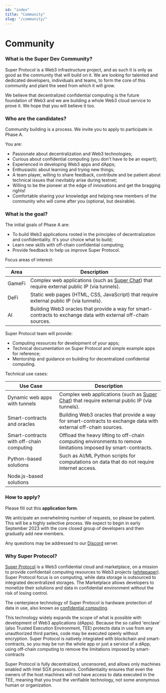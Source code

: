 ```yaml
---
id: "index"
title: "Community"
slug: "/community/"
---
```


# Community

### What is the Super Dev Community?

Super Protocol is a Web3 infrastructure project, and as such it is only as good as the community that will build on it. We are looking for talented and dedicated developers, individuals and teams, to form the core of this community and plant the seed from which it will grow. 

We believe that decentralized confidential computing is the future foundation of Web3 and we are building a whole Web3 cloud service to prove it. We hope that you will believe it too.

### Who are the candidates?

Community building is a process. We invite you to apply to participate in Phase A.

You are:
* Passionate about decentralization and Web3 technologies;
* Curious about confidential computing (you don't have to be an expert);
* Experienced in developing Web3 apps and dApps;
* Enthusiastic about learning and trying new things;
* A team player, willing to share feedback, contribute and be patient about technical issues that inevitably arise during testnet;
* Willing to be the pioneer at the edge of innovations and get the bragging rights!
* Comfortable sharing your knowledge and helping new members of the community who will come after you (optional, but desirable).

### What is the goal?

The initial goals of Phase A are:
* To build Web3 applications rooted in the principles of decentralization and confidentiality. It's your choice what to build;
* Learn new skills with off-chain confidential computing;
* Provide feedback to help us improve Super Protocol.

Focus areas of interest:

| Area | Description |
| ----- | -- |
| GameFi | Complex web applications (such as [Super Chat](/testnet/chat/)) that require external public IP (via tunnels).|
| DeFi | Static web pages (HTML, CSS, JavaScript) that require external public IP (via tunnels).|
| AI | Building Web3 oracles that provide a way for smart-contracts to exchange data with external off-chain sources. |

Super Protocol team will provide:
* Computing resources for development of your apps;
* Technical documentation on Super Protocol and simple example apps for reference;
* Mentorship and guidance on building for decentralized confidential computing.

Technical use cases:

| Use Case | Description |
| -- | -- |
| Dynamic web apps with tunnels | Complex web applications (such as [Super Chat](/testnet/chat/)) that require external public IP (via tunnels).|
| Smart-contracts and oracles | Building Web3 oracles that provide a way for smart-contracts to exchange data with external off-chain sources. |
| Smart-contracts with off-chain computing | Offload the heavy lifting to off-chain computing environments to remove limitations imposed by smart-contracts. |
| Python-based solutions | Such as AI/ML Python scripts for computations on data that do not require internet access. |
| Node.js-based solutions |  |

### How to apply?

Please fill out this **application form**. 

We anticipate an overwhelming number of requests, so please be patient. This will be a highly selective process. We expect to begin in early September 2023 with the core closed group of developers and then gradually add new members.

Any questions may be addressed to our [Discord](https://discord.com/invite/superprotocol) server.

### Why Super Protocol?

[Super Protocol](https://superprotocol.com/) is a Web3 confidential cloud and marketplace, on a mission to provide confidentail computing resources to Web3 projects ([whitepaper](/whitepaper/)). Super Protocol focus is on computing, while data storage is outsourced to integrated decentralized storages. The Marketplace allows developers to monetize their solutions and data in confidential environment without the risk of losing control.

The centerpiece technology of Super Protocol is hardware protection of data in use, also known as [confidential computing](https://www.intel.com/content/www/us/en/security/confidential-computing.html). 

This technology widely expands the scope of what is possible with development of Web3 applications (dApps). Because the so called 'enclave' (also Trusted Execution Environment, TEE) protects data in use from any unauthorized third parties, code may be executed openly without encryption. Super Protocol is natively integrated with blockchain and smart-contracts, so you may be run the whole app or just a service of a dApp, using off-chain computing to remove the limitations imposed by smart-contracts

Super Protocol is fully decentralized, uncensored, and allows only machines enabled with Intel SGX processors. Confidentiality ensures that even the owners of the host machines will not have access to data executed in the TEE, meaning that you trust the verifiable technology, not some anonymous human or organization.
